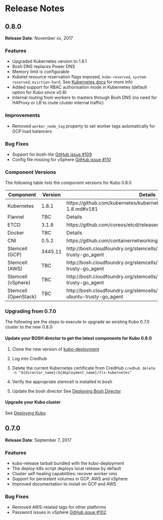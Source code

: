 # Release Notes

## 0.8.0

**Release Date**: November xx, 2017

### Features
* Upgraded Kubernetes version to 1.8.1
* Bosh DNS replaces Power DNS
* Memory limit is configurable
* Kubelet resource reservation flags exposed, `kube-reserved`, `system-reserved`, `eviction-hard`. See [Kubernetes docs](https://kubernetes.io/docs/tasks/administer-cluster/reserve-compute-resources/) for more info
* Added support for RBAC authorisation mode in Kubernetes (default option for Kubo since v0.8)
* Internal routing from workers to masters through Bosh DNS (no need for HAProxy or LB to route cluster internal traffic) 

### Improvements
* Removed ```worker_node_tag``` property to set worker tags automatically for GCP load balancers

### Bug Fixes
* Support for bosh-lite [GitHub issue #109](https://github.com/cloudfoundry-incubator/kubo-release/issues/109)
* Config file missing for vSphere [GitHub issue #110](https://github.com/cloudfoundry-incubator/kubo-release/issues/110)

### Component Versions
The following table lists the component versions for Kubo 0.8.0

  <table>
  <thead>
  <tr>
    <th>Component</th>
    <th>Version</th>
     <th>Details</th>
  </tr>
  </thead>
  <tbody>
  <tr>
    <td>Kubernetes</td>
    <td>1.8.1</td>
    <td>https://github.com/kubernetes/kubernetes/blob/master/CHANGELOG-1.8.md#v181</td>
  </tr>
  <tr>
    <td>Flannel</td>
    <td>TBC</td>
    <td>Details</td>
  </tr>
   <tr>
    <td>ETCD</td>
     <td>3.1.8</td>
     <td>https://github.com/coreos/etcd/releases/tag/v3.1.8</td>
  </tr>   
  <tr>
    <td>Docker</td>
    <td>TBC</td>
    <td>Details</td>
  </tr>
  <tr>
    <td>CNI</td>
    <td>0.5.2</td>
    <td>https://github.com/containernetworking/cni/releases/tag/v0.5.2</td>
  </tr>
  <tr>
    <td>Stemcell (GCP)</td>
    <td>3445.11</td>
    <td>http://bosh.cloudfoundry.org/stemcells/bosh-google-kvm-ubuntu-trusty-go_agent</td>
  </tr>
  <tr>
    <td>Stemcell (AWS)</td>
    <td>TBC</td>
    <td>http://bosh.cloudfoundry.org/stemcells/bosh-aws-xen-ubuntu-trusty-go_agent</td>
  </tr>
  <tr>
    <td>Stemcell (vSphere)</td>
    <td>TBC</td>
    <td>http://bosh.cloudfoundry.org/stemcells/bosh-vsphere-esxi-ubuntu-trusty-go_agent</td>
  </tr>
     <tr>
    <td>Stemcell (OpenStack)</td>
    <td>TBC</td>
    <td>http://bosh.cloudfoundry.org/stemcells/bosh-openstack-kvm-ubuntu-trusty-go_agent</td>
  </tr>
  </tbody>
  </table>

### Upgrading from 0.7.0
The following are the steps to execute to upgrade an existing Kubo 0.7.0 cluster to the new 0.8.0:

#### Update your BOSH director to get the latest components for Kubo 0.8.0
1. Clone the new version of [kubo-deployment](https://github.com/cloudfoundry-incubator/kubo-deployment)
2. Log into Credhub
3. Delete the current Kubernetes certificate from CredHub
``` credhub delete -n "${director_name}/${deployment_name}/tls-kubernetes" ```

3. Verify the appropriate stemcell is installed in bosh
4. Update the bosh director
See [Deploying Bosh Director](https://docs-kubo.cfapps.io/installing/gcp/deploying-bosh-gcp/#step-5-deploy-bosh-director)

#### Upgrade your Kubo cluster
See [Deploying Kubo](https://docs-kubo.cfapps.io/installing/deploying-kubo/#step-3-deploy-kubo)


## 0.7.0

**Release Date**: September 7, 2017

### Features
* kubo-release tarball bundled with the kubo-deployment
* The deploy-k8s script deploys local release by default
* Cluster self healing capabilities: recover worker vms
* Support for persistent volumes in GCP, AWS and vSphere
* Improved documentation to install on GCP and AWS

### Bug Fixes
* Removed AWS-related tags for other platforms
* Password issues in vSphere [GitHub issue #102](https://github.com/cloudfoundry-incubator/kubo-release/issues/102)
